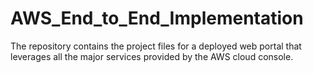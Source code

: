 # AWS_End_to_End_Implementation
The repository contains the project files for a deployed web portal that leverages all the major services provided by the AWS cloud console.
